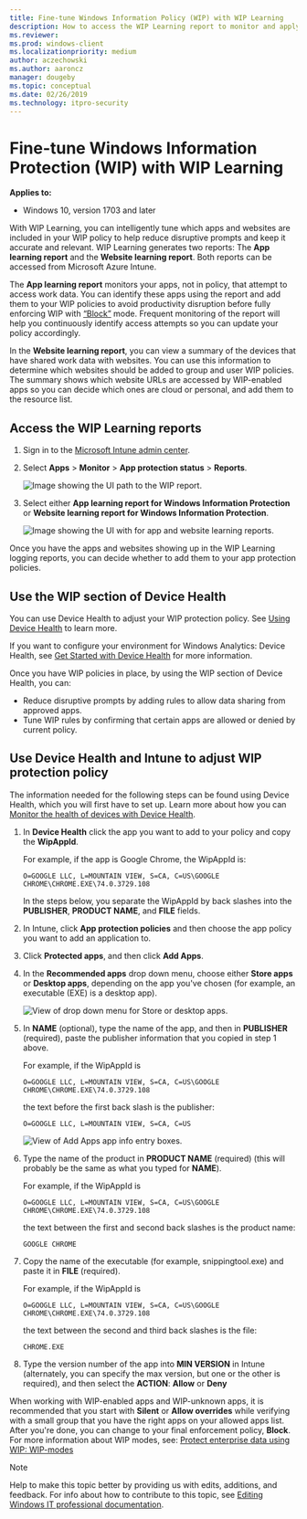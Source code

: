 ```yaml
---
title: Fine-tune Windows Information Policy (WIP) with WIP Learning
description: How to access the WIP Learning report to monitor and apply Windows Information Protection in your company.
ms.reviewer: 
ms.prod: windows-client
ms.localizationpriority: medium
author: aczechowski
ms.author: aaroncz
manager: dougeby
ms.topic: conceptual
ms.date: 02/26/2019
ms.technology: itpro-security
---
```


# Fine-tune Windows Information Protection (WIP) with WIP Learning
**Applies to:**

- Windows 10, version 1703 and later

With WIP Learning, you can intelligently tune which apps and websites are included in your WIP policy to help reduce disruptive prompts and keep it accurate and relevant. WIP Learning generates two reports: The **App learning report** and the **Website learning report**. Both reports can be accessed from Microsoft Azure Intune.

The **App learning report** monitors your apps, not in policy, that attempt to access work data. You can identify these apps using the report and add them to your WIP policies to avoid productivity disruption before fully enforcing WIP with [“Block”](protect-enterprise-data-using-wip.md#bkmk-modes) mode. Frequent monitoring of the report will help you continuously identify access attempts so you can update your policy accordingly.

In the **Website learning report**, you can view a summary of the devices that have shared work data with websites. You can use this information to determine which websites should be added to group and user WIP policies. The summary shows which website URLs are accessed by WIP-enabled apps so you can decide which ones are cloud or personal, and add them to the resource list.

## Access the WIP Learning reports

1. Sign in to the [Microsoft Intune admin center](https://go.microsoft.com/fwlink/?linkid=2109431).

1. Select **Apps** > **Monitor** > **App protection status** > **Reports**.

   ![Image showing the UI path to the WIP report.](images/access-wip-learning-report.png) 

1. Select either **App learning report for Windows Information Protection** or **Website learning report for Windows Information Protection**. 

   ![Image showing the UI with for app and website learning reports.](images/wip-learning-select-report.png) 

Once you have the apps and websites showing up in the WIP Learning logging reports, you can decide whether to add them to your app protection policies. 

## Use the WIP section of Device Health

You can use Device Health to adjust your WIP protection policy. See [Using Device Health](/windows/deployment/update/device-health-using#windows-information-protection) to learn more.

If you want to configure your environment for Windows Analytics: Device Health, see [Get Started with Device Health](/windows/deployment/update/device-health-get-started) for more information.

Once you have WIP policies in place, by using the WIP section of Device Health, you can:

- Reduce disruptive prompts by adding rules to allow data sharing from approved apps.
- Tune WIP rules by confirming that certain apps are allowed or denied by current policy.

## Use Device Health and Intune to adjust WIP protection policy

The information needed for the following steps can be found using Device Health, which you will first have to set up. Learn more about how you can  [Monitor the health of devices with Device Health](/windows/deployment/update/device-health-monitor).

1. In **Device Health** click the app you want to add to your policy and copy the **WipAppId**.

    For example, if the app is Google Chrome, the WipAppId is:

    `O=GOOGLE LLC, L=MOUNTAIN VIEW, S=CA, C=US\GOOGLE CHROME\CHROME.EXE\74.0.3729.108`
    
    In the steps below, you separate the WipAppId by back slashes into the **PUBLISHER**, **PRODUCT NAME**, and **FILE** fields.

2. In Intune, click **App protection policies** and then choose the app policy you want to add an application to.

3. Click **Protected apps**, and then click **Add Apps**.

4. In the **Recommended apps** drop down menu, choose either **Store apps** or **Desktop apps**, depending on the app you've chosen (for example, an executable (EXE) is a desktop app). 

    ![View of drop down menu for Store or desktop apps.](images/wip-learning-choose-store-or-desktop-app.png)

5. In **NAME** (optional), type the name of the app, and then in **PUBLISHER** (required), paste the publisher information that you copied in step 1 above.

    For example, if the WipAppId is

    `O=GOOGLE LLC, L=MOUNTAIN VIEW, S=CA, C=US\GOOGLE CHROME\CHROME.EXE\74.0.3729.108`

    the text before the first back slash is the publisher:

    `O=GOOGLE LLC, L=MOUNTAIN VIEW, S=CA, C=US`

    ![View of Add Apps app info entry boxes.](images/wip-learning-app-info.png)

6. Type the name of the product in **PRODUCT NAME** (required)  (this will probably be the same as what you typed for **NAME**).

    For example, if the WipAppId is

    `O=GOOGLE LLC, L=MOUNTAIN VIEW, S=CA, C=US\GOOGLE CHROME\CHROME.EXE\74.0.3729.108`

    the text between the first and second back slashes is the product name:

    `GOOGLE CHROME`

7. Copy the name of the executable (for example, snippingtool.exe) and paste it in **FILE** (required).

    For example, if the WipAppId is

    `O=GOOGLE LLC, L=MOUNTAIN VIEW, S=CA, C=US\GOOGLE CHROME\CHROME.EXE\74.0.3729.108`

    the text between the second and third back slashes is the file:

    `CHROME.EXE`

8. Type the version number of the app into **MIN VERSION** in Intune (alternately, you can specify the max version, but one or the other is required), and then select the **ACTION**: **Allow** or **Deny**

When working with WIP-enabled apps and WIP-unknown apps, it is recommended that you start with **Silent** or **Allow overrides** while verifying with a small group that you have the right apps on your allowed apps list. After you're done, you can change to your final enforcement policy, **Block**. For more information about WIP modes, see: [Protect enterprise data using WIP: WIP-modes](protect-enterprise-data-using-wip.md#bkmk-modes)

>[!NOTE]
>Help to make this topic better by providing us with edits, additions, and feedback. For info about how to contribute to this topic, see [Editing Windows IT professional documentation](https://github.com/Microsoft/windows-itpro-docs/blob/master/CONTRIBUTING.md).
